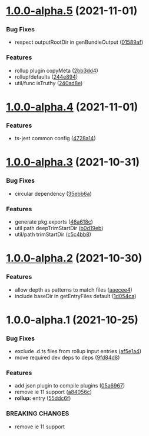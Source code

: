 # [1.0.0-alpha.5](https://github.com/tlibjs/scripts/compare/v1.0.0-alpha.4...v1.0.0-alpha.5) (2021-11-01)


### Bug Fixes

* respect outputRootDir in genBundleOutput ([01589af](https://github.com/tlibjs/scripts/commit/01589af1a67680e1d178a1bc79a52262093ae5bf))


### Features

* rollup plugin copyMeta ([2bb3dd4](https://github.com/tlibjs/scripts/commit/2bb3dd43bdcacea01a32295236a381d48b028292))
* rollup/defaults ([244e894](https://github.com/tlibjs/scripts/commit/244e894d6fd1899c62df00fc47c44eb1198fd318))
* util/func isTruthy ([240ad8e](https://github.com/tlibjs/scripts/commit/240ad8e30db09f741cd1e6c4caf4875bf9ff0b23))

# [1.0.0-alpha.4](https://github.com/tlibjs/scripts/compare/v1.0.0-alpha.3...v1.0.0-alpha.4) (2021-11-01)


### Features

* ts-jest common config ([4728a14](https://github.com/tlibjs/scripts/commit/4728a14012c41d0482d6222be994f0ea754af93f))

# [1.0.0-alpha.3](https://github.com/tlibjs/scripts/compare/v1.0.0-alpha.2...v1.0.0-alpha.3) (2021-10-31)


### Bug Fixes

* circular dependency ([35ebb6a](https://github.com/tlibjs/scripts/commit/35ebb6a378ee3c11c7cf1c7588d763b2e3a0f861))


### Features

* generate pkg.exports ([46a618c](https://github.com/tlibjs/scripts/commit/46a618cfed072e5ebc55ebb10a7e7cd74298b342))
* util path deepTrimStartDir ([b0d19eb](https://github.com/tlibjs/scripts/commit/b0d19eb84fd75c70f23eb6b8714621660b9da018))
* util/path trimStartDir ([c5c4bb8](https://github.com/tlibjs/scripts/commit/c5c4bb8ae247b3c2c6258b622bed4b29fd759824))

# [1.0.0-alpha.2](https://github.com/tlibjs/scripts/compare/v1.0.0-alpha.1...v1.0.0-alpha.2) (2021-10-30)


### Features

* allow depth as patterns to match files ([aaecee4](https://github.com/tlibjs/scripts/commit/aaecee4f1010cdde15844c2708c0405340629152))
* include baseDir in getEntryFiles default ([1d054ca](https://github.com/tlibjs/scripts/commit/1d054ca267007ea6b284e93fc09707650c2ea734))

# 1.0.0-alpha.1 (2021-10-25)


### Bug Fixes

* exclude .d.ts files from rollup input entries ([af5e1a4](https://github.com/tlibjs/scripts/commit/af5e1a4df31bf11f4f20ba9aec1c253fa1644dc9))
* move required dev deps to deps ([9fd84d8](https://github.com/tlibjs/scripts/commit/9fd84d81d5aa3b8b36cb3cc5c2fad5a7b4482932))


### Features

* add json plugin to compile plugins ([05a6967](https://github.com/tlibjs/scripts/commit/05a696790941faf786854f9cdea43bca10c7b08b))
* remove ie 11 support ([a84056c](https://github.com/tlibjs/scripts/commit/a84056c98a45a7ec49352a549a3e071613101481))
* **rollup:** entry ([55ddc6f](https://github.com/tlibjs/scripts/commit/55ddc6fa275e1ad5cc40720f18df34ff1ef7d27b))


### BREAKING CHANGES

* remove ie 11 support

